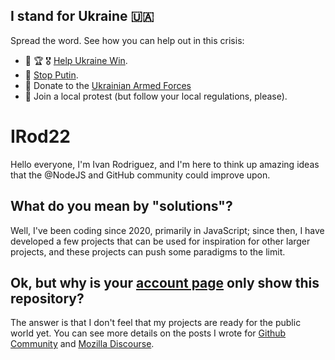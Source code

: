 ## I stand for Ukraine :ukraine:
Spread the word. See how you can help out in this crisis:
- :1st_place_medal: :trophy: :medal_military: [Help Ukraine Win](https://helpukrainewin.org/).
- :stop_sign: [Stop Putin](https://www.stopputin.net/).
- :beginner: Donate to the [Ukrainian Armed Forces](https://war.ukraine.ua/donate/)
- :mega: Join a local protest (but follow your local regulations, please).

# IRod22
Hello everyone, I'm Ivan Rodriguez, and I'm here to think up amazing ideas that the @NodeJS and GitHub community could improve upon.

## What do you mean by "solutions"?
Well, I've been coding since 2020, primarily in JavaScript; since then, I have developed a few projects that can be used for inspiration for other larger projects,
and these projects can push some paradigms to the limit.

## Ok, but why is your [account page](https://www.github.com/IRod22?tab=repositories) only show this repository?
The answer is that I don't feel that my projects are ready for the public world yet. You can see more details on the posts I wrote for
[Github Community](https://github.community/t/a-software-license-for-the-modern-world/259915) and
[Mozilla Discourse](https://discourse.mozilla.org/t/a-software-license-for-the-modern-world/99529).
